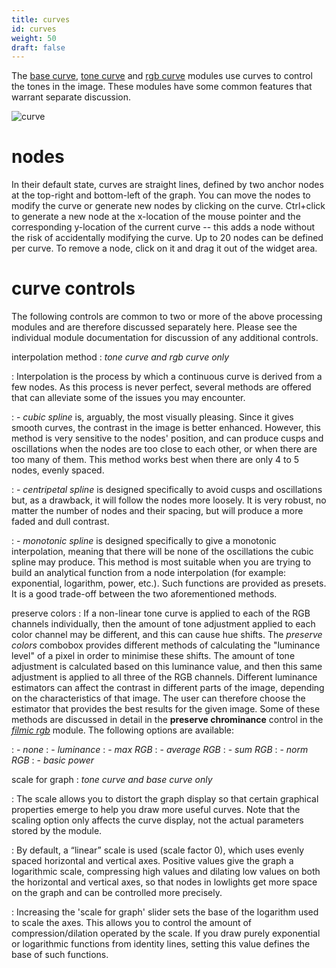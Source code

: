 ```yaml
---
title: curves
id: curves
weight: 50
draft: false
---
```


The [base curve](../../module-reference/processing-modules/base-curve.md), [tone curve](../../module-reference/processing-modules/tone-curve.md) and [rgb curve](../../module-reference/processing-modules/rgb-curve.md) modules use curves to control the tones in the image. These modules have some common features that warrant separate discussion.

![curve](./curves/curve.png#w33)

# nodes

In their default state, curves are straight lines, defined by two anchor nodes at the top-right and bottom-left of the graph. You can move the nodes to modify the curve or generate new nodes by clicking on the curve. Ctrl+click to generate a new node at the x-location of the mouse pointer and the corresponding y-location of the current curve -- this adds a node without the risk of accidentally modifying the curve. Up to 20 nodes can be defined per curve. To remove a node, click on it and drag it out of the widget area.

# curve controls

The following controls are common to two or more of the above processing modules and are therefore discussed separately here. Please see the individual module documentation for discussion of any additional controls.

interpolation method 
: _tone curve and rgb curve only_

: Interpolation is the process by which a continuous curve is derived from a few nodes. As this process is never perfect, several methods are offered that can alleviate some of the issues you may encounter.

: - _cubic spline_ is, arguably, the most visually pleasing. Since it gives smooth curves, the contrast in the image is better enhanced. However, this method is very sensitive to the nodes' position, and can produce cusps and oscillations when the nodes are too close to each other, or when there are too many of them. This method works best when there are only 4 to 5 nodes, evenly spaced.

: - _centripetal spline_ is designed specifically to avoid cusps and oscillations but, as a drawback, it will follow the nodes more loosely. It is very robust, no matter the number of nodes and their spacing, but will produce a more faded and dull contrast.

: - _monotonic spline_ is designed specifically to give a monotonic interpolation, meaning that there will be none of the oscillations the cubic spline may produce. This method is most suitable when you are trying to build an analytical function from a node interpolation (for example: exponential, logarithm, power, etc.). Such functions are provided as presets. It is a good trade-off between the two aforementioned methods.

preserve colors
: If a non-linear tone curve is applied to each of the RGB channels individually, then the amount of tone adjustment applied to each color channel may be different, and this can cause hue shifts. The _preserve colors_ combobox provides different methods of calculating the "luminance level" of a pixel in order to minimise these shifts. The amount of tone adjustment is calculated based on this luminance value, and then this same adjustment is applied to all three of the RGB channels. Different luminance estimators can affect the contrast in different parts of the image, depending on the characteristics of that image. The user can therefore choose the estimator that provides the best results for the given image. Some of these methods are discussed in detail in the **preserve chrominance** control in the [_filmic rgb_](../../module-reference/processing-modules/filmic-rgb.md) module. The following options are available:

: - _none_
: - _luminance_
: - _max RGB_
: - _average RGB_
: - _sum RGB_
: - _norm RGB_
: - _basic power_

scale for graph 
: _tone curve and base curve only_

: The scale allows you to distort the graph display so that certain graphical properties emerge to help you draw more useful curves. Note that the scaling option only affects the curve display, not the actual parameters stored by the module.

: By default, a “linear” scale is used (scale factor 0), which uses evenly spaced horizontal and vertical axes. Positive values give the graph a logarithmic scale, compressing high values and dilating low values on both the horizontal and vertical axes, so that nodes in lowlights get more space on the graph and can be controlled more precisely.

: Increasing the 'scale for graph' slider sets the base of the logarithm used to scale the axes. This allows you to control the amount of compression/dilation operated by the scale. If you draw purely exponential or logarithmic functions from identity lines, setting this value defines the base of such functions.
